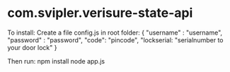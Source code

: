 # com.svipler.verisure-state-api

To install:
Create a file config.js in root folder:
{
    "username" : "username",
    "password" : "password",
    "code": "pincode",
    "lockserial: "serialnumber to  your door lock"
}

Then run:
npm install
node app.js
